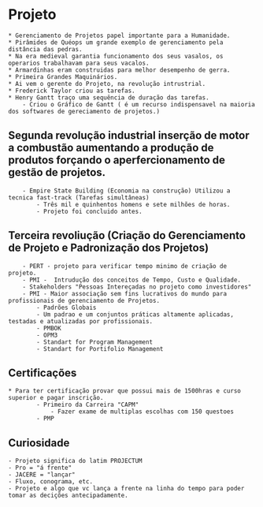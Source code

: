 # Projeto

    * Gerenciamento de Projetos papel importante para a Humanidade.
    * Pirâmides de Quéops um grande exemplo de gerenciamento pela distância das pedras.
    * Na era medieval garantia funcionamento dos seus vasalos, os operarios trabalhavam para seus vacalos.
    * Armardinhas eram construidas para melhor desempenho de gerra.
    * Primeira Grandes Maquinários.
    * Ai vem o gerente do Projeto, na revolução intrustrial.
    * Frederick Taylor criou as tarefas.
    * Henry Gantt traço uma sequência de duração das tarefas.
        - Criou o Gráfico de Gantt ( é um recurso indispensavel na maioria dos softwares de gereciamento de projetos.)
    
## Segunda revolução industrial inserção de motor a combustão aumentando a produção de produtos forçando o aperfercionamento de gestão de projetos.
        - Empire State Building (Economia na construção) Utilizou a tecnica fast-track (Tarefas simultâneas)
            - Três mil e quinhentos homens e sete milhões de horas.
            - Projeto foi concluido antes.

    
## Terceira revoliução (Criação do Gerenciamento de Projeto e Padronização dos Projetos)
        - PERT - projeto para verificar tempo minimo de criação de projeto.
        - PMI -  Intrudução dos conceitos de Tempo, Custo e Qualidade.
        - Stakeholders "Pessoas Intereçadas no projeto como investidores"
        - PMI - Maior associação sem fins lucrativos do mundo para profissionais de gerenciamento de Projetos.
            - Padrões Globais 
            - Um padrao e um conjuntos práticas altamente aplicadas, testadas e atualizadas por profissionais.
            - PMBOK
            - OPM3
            - Standart for Program Management
            - Standart for Portifolio Management
## Certificações
    * Para ter certificação provar que possui mais de 1500hras e curso superior e pagar inscrição.
            - Primeiro da Carreira "CAPM" 
                - Fazer exame de multiplas escolhas com 150 questoes
            - PMP 

## Curiosidade
    - Projeto significa do latim PROJECTUM 
    - Pro = "á frente"
    - JACERE = "lançar"
    - Fluxo, conograma, etc.
    - Projeto e algo que vc lança a frente na linha do tempo para poder tomar as decições antecipadamente.
